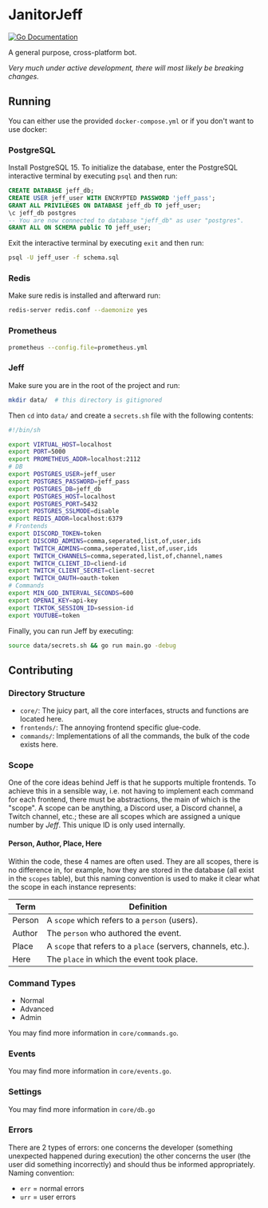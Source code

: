 # JanitorJeff

[![Go Documentation](https://godocs.io/git.sr.ht/~slowtyper/janitorjeff?status.svg)](https://godocs.io/git.sr.ht/~slowtyper/janitorjeff)

A general purpose, cross-platform bot.

*Very much under active development, there will most likely be breaking changes.*

## Running

You can either use the provided `docker-compose.yml` or if you don't want to use
docker:

### PostgreSQL

Install PostgreSQL 15.
To initialize the database, enter the PostgreSQL interactive terminal
by executing `psql` and then run:

```sql
CREATE DATABASE jeff_db;
CREATE USER jeff_user WITH ENCRYPTED PASSWORD 'jeff_pass';
GRANT ALL PRIVILEGES ON DATABASE jeff_db TO jeff_user;
\c jeff_db postgres
-- You are now connected to database "jeff_db" as user "postgres".
GRANT ALL ON SCHEMA public TO jeff_user;
```

Exit the interactive terminal by executing `exit` and then run:

```sh
psql -U jeff_user -f schema.sql
```

### Redis

Make sure redis is installed and afterward run:

```sh
redis-server redis.conf --daemonize yes
```

### Prometheus
```sh
prometheus --config.file=prometheus.yml
```

### Jeff

Make sure you are in the root of the project and run:

```sh
mkdir data/  # this directory is gitignored
```

Then `cd` into `data/` and create a `secrets.sh` file with the following
contents:

```sh
#!/bin/sh

export VIRTUAL_HOST=localhost
export PORT=5000
export PROMETHEUS_ADDR=localhost:2112
# DB
export POSTGRES_USER=jeff_user
export POSTGRES_PASSWORD=jeff_pass
export POSTGRES_DB=jeff_db
export POSTGRES_HOST=localhost
export POSTGRES_PORT=5432
export POSTGRES_SSLMODE=disable
export REDIS_ADDR=localhost:6379
# Frontends
export DISCORD_TOKEN=token
export DISCORD_ADMINS=comma,seperated,list,of,user,ids
export TWITCH_ADMINS=comma,seperated,list,of,user,ids
export TWITCH_CHANNELS=comma,seperated,list,of,channel,names
export TWITCH_CLIENT_ID=cliend-id
export TWITCH_CLIENT_SECRET=client-secret
export TWITCH_OAUTH=oauth-token
# Commands
export MIN_GOD_INTERVAL_SECONDS=600
export OPENAI_KEY=api-key
export TIKTOK_SESSION_ID=session-id
export YOUTUBE=token
```

Finally, you can run Jeff by executing:

```sh
source data/secrets.sh && go run main.go -debug
```

## Contributing

### Directory Structure
- `core/`: The juicy part, all the core interfaces, structs and functions are located here.
- `frontends/`: The annoying frontend specific glue-code.
- `commands/`: Implementations of all the commands, the bulk of the code exists here.

### Scope
One of the core ideas behind Jeff is that he supports multiple frontends.
To achieve this in a sensible way, i.e. not having to implement each command for
each frontend, there must be abstractions, the main of which is the "scope".
A scope can be anything, a Discord user, a Discord channel, a Twitch channel, etc.;
these are all scopes which are assigned a unique number by *Jeff*.
This unique ID is only used internally.

#### Person, Author, Place, Here
Within the code, these 4 names are often used.
They are all scopes, there is no difference in, for example,
how they are stored in the database (all exist in the `scopes` table),
but this naming convention is used to make it clear what the scope in each instance represents:

| Term   | Definition                                                    |
|--------|---------------------------------------------------------------|
| Person | A `scope` which refers to a `person` (users).                 |
| Author | The `person` who authored the event.                          |
| Place  | A `scope` that refers to a `place` (servers, channels, etc.). |
| Here   | The `place` in which the event took place.                    |

### Command Types
- Normal
- Advanced
- Admin

You may find more information in `core/commands.go`.

### Events
You may find more information in `core/events.go`.

### Settings
You may find more information in `core/db.go`

### Errors
There are 2 types of errors: one concerns the developer (something
unexpected happened during execution) the other concerns the user (the user
did something incorrectly) and should thus be informed appropriately.
Naming convention:
- `err` = normal errors
- `urr` = user errors
